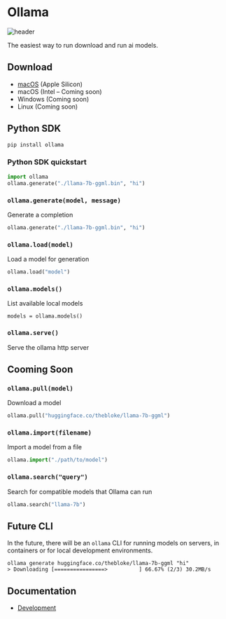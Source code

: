 # Ollama

![header](https://github.com/jmorganca/ollama/assets/251292/98204129-c676-4ab5-be98-bcc45ba8e9e7)

The easiest way to run download and run ai models.

## Download

- [macOS](https://ollama.ai/download/darwin) (Apple Silicon)
- macOS (Intel – Coming soon)
- Windows (Coming soon)
- Linux (Coming soon)

## Python SDK

```
pip install ollama
```

### Python SDK quickstart

```python
import ollama
ollama.generate("./llama-7b-ggml.bin", "hi")
```

### `ollama.generate(model, message)`

Generate a completion

```python
ollama.generate("./llama-7b-ggml.bin", "hi")
```

### `ollama.load(model)`

Load a model for generation

```python
ollama.load("model")
```

### `ollama.models()`

List available local models

```
models = ollama.models()
```

### `ollama.serve()`

Serve the ollama http server

## Cooming Soon

### `ollama.pull(model)`

Download a model

```python
ollama.pull("huggingface.co/thebloke/llama-7b-ggml")
```

### `ollama.import(filename)`

Import a model from a file

```python
ollama.import("./path/to/model")
```

### `ollama.search("query")`

Search for compatible models that Ollama can run

```python
ollama.search("llama-7b")
```

## Future CLI

In the future, there will be an `ollama` CLI for running models on servers, in containers or for local development environments.

```
ollama generate huggingface.co/thebloke/llama-7b-ggml "hi"
> Downloading [================>          ] 66.67% (2/3) 30.2MB/s
```

## Documentation

- [Development](docs/development.md)
